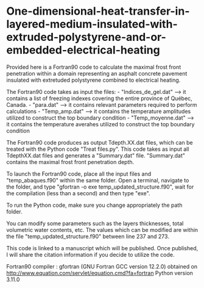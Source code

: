 # One-dimensional-heat-transfer-in-layered-medium-insulated-with-extruded-polystyrene-and-or-embedded-electrical-heating 
Provided here is a Fortran90 code to calculate the maximal frost front penetration within a domain representing an asphalt concrete pavement insulated with extretuded polystyrene combined to electrical heating.

The Fortran90 code takes as input the files:  - "Indices_de_gel.dat" --> it contains a list of freezing indexes covering the entire province of Québec, Canada.
                                    - "para.dat" --> it contains relevant parameters required to perform calculations
                                    - "Temp_amp.dat" --> it contains the temperature amplitudes utilized to construct the top boundary condition
                                    - "Temp_moyenne.dat" --> it contains the temperature averahes utilized to construct the top boundary condition
                                    
The Fortran90 code produces as output Tdepth.XX.dat files, which can be treated with the Python code "Treat files.py". This code takes as input all TdepthXX.dat files and generates a "Summary.dat" file. "Summary.dat" contains the maximal frost front penetration depth.

To launch the Fortran90 code, place all the input files and "temp_abaques.f90" within the same folder. Open a terminal, navigate to the folder, and type "gfortran -o exe temp_updated_structure.f90", wait for the compilation (less than a second) and then type "exe".

To run the Python code, make sure you change appropriately the path folder.

You can modify some parameters such as the layers thicknesses, total volumetric water contents, etc. The values which can be modified are within the file "temp_updated_structure.f90" between line 237 and 273. 

This code is linked to a manuscript which will be published. Once published, I will share the citation information if you decide to utilize the code.
                                    
Fortran90 compiler : gfortran (GNU Fortran GCC version 12.2.0) obtained on http://www.equation.com/servlet/equation.cmd?fa=fortran
Python version 3.11.0
